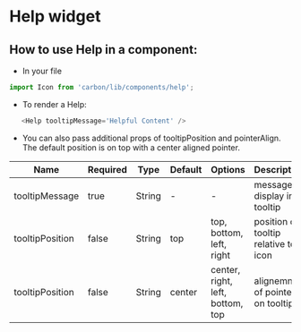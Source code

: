 # Help widget

## How to use Help in a component:

* In your file

```javascript
import Icon from 'carbon/lib/components/help';
```

*  To render a Help:

```javascript
   <Help tooltipMessage='Helpful Content' />
```

 *  You can also pass additional props of tooltipPosition and pointerAlign. The default position is on top with a center aligned pointer.

| Name           | Required    | Type           | Default       | Options                            | Description  |
| -------------- | ----------- | -------------  | ------------- | ---------------------------------- | ------------ |
| tooltipMessage | true        | String         |       -       |    -                               | message to display in tooltip|
| tooltipPosition| false       | String         |      top      |  top, bottom, left, right          | position of tooltip relative to icon|
| tooltipPosition| false       | String         |      center   |  center, right, left, bottom, top  | alignemnt of pointer on tooltip|
